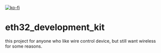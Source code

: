 [![ko-fi](https://ko-fi.com/img/githubbutton_sm.svg)](https://ko-fi.com/Z8Z110MAA1)
# eth32_development_kit
this project for anyone who like wire control device, but still want wireless for some reasons.
